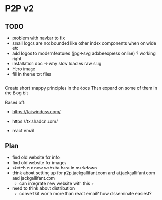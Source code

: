 # P2P v2

## TODO

- problem with navbar to fix
- small logos are not bounded like other index components when on wide etc
- add logos to modernfeatures (jpg->svg adobeexpress online) ? working right
- installation doc -> why slow load vs raw slug
- Hero image
- fill in theme txt files

##
Create short snappy principles in the docs
Then expand on some of them in the Blog bit


Based off:

- https://tailwindcss.com/
- https://tx.shadcn.com/

- react email

## Plan

- find old website for info
- find old website for images
- sketch out new website here in markdown
- think about setting up for p2p.jackgallifant.com and ai.jackgallifant.com and jackgallifant.com
  - can integrate new website with this +
- need to think about distribution
  - convertkit worth more than react email? how disseminate easiest?
